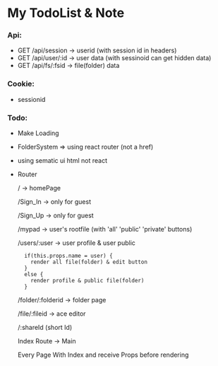# My TodoList & Note

### Api:
  * GET /api/session -> userid (with session id in headers)
  * GET /api/user/:id -> user data (with sessinoid can get hidden data)
  * GET /api/fs/:fsid -> file(folder) data

### Cookie:
  * sessionid

### Todo:
  * Make Loading

  * FolderSystem => using react router (not a href)

  * using sematic ui html not react

  * Router

    / -> homePage

    /Sign_In -> only for guest

    /Sign_Up -> only for guest

    /mypad -> user's rootfile
    (with 'all' 'public' 'private' buttons)

    /users/:user -> user profile & user public
      ```
        if(this.props.name = user) {
          render all file(folder) & edit button
        }
        else {
          render profile & public file(folder)
        }
      ```
    /folder/:folderid -> folder page

    /file/:fileid -> ace editor

    /:shareId (short Id)

    Index Route -> Main

    Every Page With Index and receive Props before rendering
